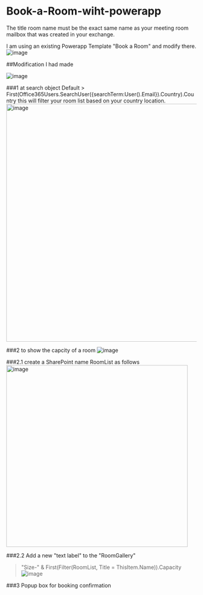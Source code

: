 # Book-a-Room-wiht-powerapp




The title room name must be the exact same name as your meeting room mailbox that was created in your exchange.


I am using an existing Powerapp Template "Book a Room" and modify there.
![image](https://github.com/SGA-JS/Book-a-Room-with-PowerApp/assets/73696641/5389aad4-c735-4b29-a452-dfd62e86b61d)



##Modification I had made

![image](https://github.com/SGA-JS/Book-a-Room-with-PowerApp/assets/73696641/c3b94700-4b25-4f1c-a218-76737aa80b3b)

###1 at search object 
Default > First(Office365Users.SearchUser({searchTerm:User().Email}).Country).Country
this will filter your room list based on your country location.
<img width="628" alt="image" src="https://github.com/SGA-JS/Book-a-Room-with-PowerApp/assets/73696641/c118c2b9-47a3-4823-8e14-2ebf2465e22a">


###2 to show the capcity of a room
![image](https://github.com/SGA-JS/Book-a-Room-with-PowerApp/assets/73696641/866abe9b-4000-4418-bb0f-c3a485c89f9b)

 
  ###2.1 create a SharePoint name RoomList as follows
<img width="480" alt="image" src="https://github.com/SGA-JS/Book-a-Room-with-PowerApp/assets/73696641/1c3d799d-1508-4f85-a296-ba85dce07b12">

###2.2 Add a new "text label" to the "RoomGallery"
> "Size-" & First(Filter(RoomList, Title = ThisItem.Name)).Capacity
![image](https://github.com/SGA-JS/Book-a-Room-with-PowerApp/assets/73696641/12b69627-62e4-4bf4-916a-604b37d06cc7)

###3 Popup box for booking confirmation



  
